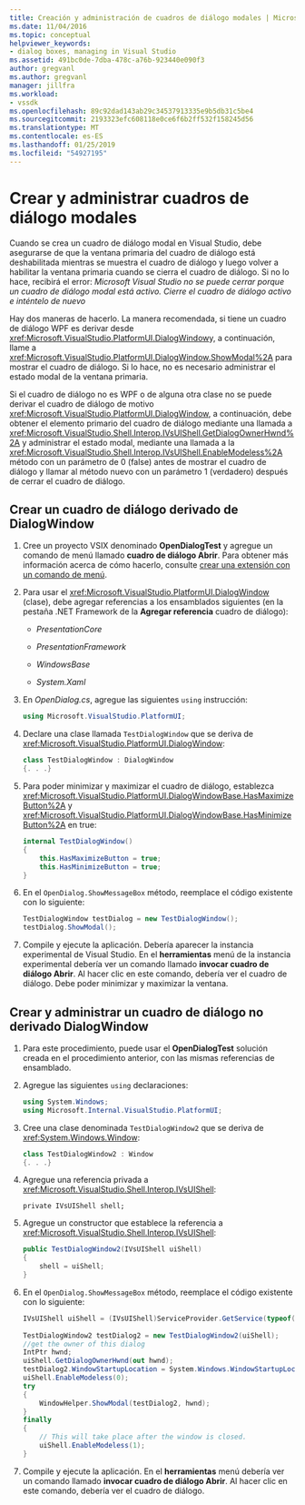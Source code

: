 ```yaml
---
title: Creación y administración de cuadros de diálogo modales | Microsoft Docs
ms.date: 11/04/2016
ms.topic: conceptual
helpviewer_keywords:
- dialog boxes, managing in Visual Studio
ms.assetid: 491bc0de-7dba-478c-a76b-923440e090f3
author: gregvanl
ms.author: gregvanl
manager: jillfra
ms.workload:
- vssdk
ms.openlocfilehash: 89c92dad143ab29c34537913335e9b5db31c5be4
ms.sourcegitcommit: 2193323efc608118e0ce6f6b2ff532f158245d56
ms.translationtype: MT
ms.contentlocale: es-ES
ms.lasthandoff: 01/25/2019
ms.locfileid: "54927195"
---
```

# <a name="create-and-manage-modal-dialog-boxes"></a>Crear y administrar cuadros de diálogo modales
Cuando se crea un cuadro de diálogo modal en Visual Studio, debe asegurarse de que la ventana primaria del cuadro de diálogo está deshabilitada mientras se muestra el cuadro de diálogo y luego volver a habilitar la ventana primaria cuando se cierra el cuadro de diálogo. Si no lo hace, recibirá el error: *Microsoft Visual Studio no se puede cerrar porque un cuadro de diálogo modal está activo. Cierre el cuadro de diálogo activo e inténtelo de nuevo*  
  
 Hay dos maneras de hacerlo. La manera recomendada, si tiene un cuadro de diálogo WPF es derivar desde <xref:Microsoft.VisualStudio.PlatformUI.DialogWindow>y, a continuación, llame a <xref:Microsoft.VisualStudio.PlatformUI.DialogWindow.ShowModal%2A> para mostrar el cuadro de diálogo. Si lo hace, no es necesario administrar el estado modal de la ventana primaria.  
  
 Si el cuadro de diálogo no es WPF o de alguna otra clase no se puede derivar el cuadro de diálogo de motivo <xref:Microsoft.VisualStudio.PlatformUI.DialogWindow>, a continuación, debe obtener el elemento primario del cuadro de diálogo mediante una llamada a <xref:Microsoft.VisualStudio.Shell.Interop.IVsUIShell.GetDialogOwnerHwnd%2A> y administrar el estado modal, mediante una llamada a la <xref:Microsoft.VisualStudio.Shell.Interop.IVsUIShell.EnableModeless%2A> método con un parámetro de 0 (false) antes de mostrar el cuadro de diálogo y llamar al método nuevo con un parámetro 1 (verdadero) después de cerrar el cuadro de diálogo.  
  
## <a name="create-a-dialog-box-derived-from-dialogwindow"></a>Crear un cuadro de diálogo derivado de DialogWindow  
  
1.  Cree un proyecto VSIX denominado **OpenDialogTest** y agregue un comando de menú llamado **cuadro de diálogo Abrir**. Para obtener más información acerca de cómo hacerlo, consulte [crear una extensión con un comando de menú](../extensibility/creating-an-extension-with-a-menu-command.md).  
  
2.  Para usar el <xref:Microsoft.VisualStudio.PlatformUI.DialogWindow> (clase), debe agregar referencias a los ensamblados siguientes (en la pestaña .NET Framework de la **Agregar referencia** cuadro de diálogo):  
  
    -   *PresentationCore*  
  
    -   *PresentationFramework*  
  
    -   *WindowsBase*  
  
    -   *System.Xaml*  
  
3.  En *OpenDialog.cs*, agregue las siguientes `using` instrucción:  
  
    ```csharp  
    using Microsoft.VisualStudio.PlatformUI;  
    ```  
  
4.  Declare una clase llamada `TestDialogWindow` que se deriva de <xref:Microsoft.VisualStudio.PlatformUI.DialogWindow>:  
  
    ```csharp  
    class TestDialogWindow : DialogWindow  
    {. . .}  
    ```  
  
5.  Para poder minimizar y maximizar el cuadro de diálogo, establezca <xref:Microsoft.VisualStudio.PlatformUI.DialogWindowBase.HasMaximizeButton%2A> y <xref:Microsoft.VisualStudio.PlatformUI.DialogWindowBase.HasMinimizeButton%2A> en true:  
  
    ```csharp  
    internal TestDialogWindow()  
    {  
        this.HasMaximizeButton = true;  
        this.HasMinimizeButton = true;  
    }  
    ```  
  
6.  En el `OpenDialog.ShowMessageBox` método, reemplace el código existente con lo siguiente:  
  
    ```csharp  
    TestDialogWindow testDialog = new TestDialogWindow();  
    testDialog.ShowModal();  
    ```  
  
7.  Compile y ejecute la aplicación. Debería aparecer la instancia experimental de Visual Studio. En el **herramientas** menú de la instancia experimental debería ver un comando llamado **invocar cuadro de diálogo Abrir**. Al hacer clic en este comando, debería ver el cuadro de diálogo. Debe poder minimizar y maximizar la ventana.  
  
## <a name="create-and-manage-a-dialog-box-not-derived-from-dialogwindow"></a>Crear y administrar un cuadro de diálogo no derivado DialogWindow  
  
1.  Para este procedimiento, puede usar el **OpenDialogTest** solución creada en el procedimiento anterior, con las mismas referencias de ensamblado.  
  
2.  Agregue las siguientes `using` declaraciones:  
  
    ```csharp  
    using System.Windows;  
    using Microsoft.Internal.VisualStudio.PlatformUI;  
    ```  
  
3.  Cree una clase denominada `TestDialogWindow2` que se deriva de <xref:System.Windows.Window>:  
  
    ```csharp  
    class TestDialogWindow2 : Window  
    {. . .}  
    ```  
  
4.  Agregue una referencia privada a <xref:Microsoft.VisualStudio.Shell.Interop.IVsUIShell>:  
  
    ```  
    private IVsUIShell shell;  
    ```  
  
5.  Agregue un constructor que establece la referencia a <xref:Microsoft.VisualStudio.Shell.Interop.IVsUIShell>:  
  
    ```csharp  
    public TestDialogWindow2(IVsUIShell uiShell)  
    {  
        shell = uiShell;  
    }  
    ```  
  
6.  En el `OpenDialog.ShowMessageBox` método, reemplace el código existente con lo siguiente:  
  
    ```csharp  
    IVsUIShell uiShell = (IVsUIShell)ServiceProvider.GetService(typeof(SVsUIShell));  
  
    TestDialogWindow2 testDialog2 = new TestDialogWindow2(uiShell);  
    //get the owner of this dialog  
    IntPtr hwnd;  
    uiShell.GetDialogOwnerHwnd(out hwnd);  
    testDialog2.WindowStartupLocation = System.Windows.WindowStartupLocation.CenterOwner;  
    uiShell.EnableModeless(0);  
    try  
    {  
        WindowHelper.ShowModal(testDialog2, hwnd);  
    }  
    finally  
    {  
        // This will take place after the window is closed.  
        uiShell.EnableModeless(1);  
    }  
    ```  
  
7.  Compile y ejecute la aplicación. En el **herramientas** menú debería ver un comando llamado **invocar cuadro de diálogo Abrir**. Al hacer clic en este comando, debería ver el cuadro de diálogo.